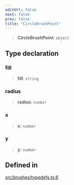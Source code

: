 ```yaml
---
editUrl: false
next: false
prev: false
title: "CircleBrushPoint"
---
```


> **CircleBrushPoint**: `object`

## Type declaration

### fill

> **fill**: `string`

### radius

> **radius**: `number`

### x

> **x**: `number`

### y

> **y**: `number`

## Defined in

[src/brushes/typedefs.ts:6](https://github.com/fabricjs/fabric.js/blob/8748628df7e9de00ba77413bfc3ad9e9fe9d4f30/src/brushes/typedefs.ts#L6)
